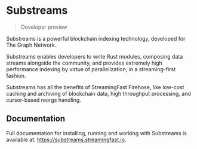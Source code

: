 # Substreams

> Developer preview

Substreams is a powerful blockchain indexing technology, developed for The Graph Network.

Substreams enables developers to write Rust modules, composing data streams alongside the community, and provides extremely high performance indexing by virtue of parallelization, in a streaming-first fashion.


Substreams has all the benefits of StreamingFast Firehose, like low-cost caching and archiving of blockchain data, high throughput processing, and cursor-based reorgs handling.

## Documentation

Full documentation for installing, running and working with Substreams is available at: https://substreams.streamingfast.io.
